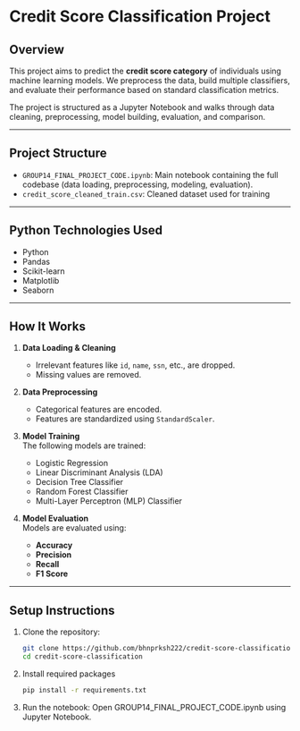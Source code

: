 # Credit Score Classification Project

## Overview

This project aims to predict the **credit score category** of individuals using machine learning models. We preprocess the data, build multiple classifiers, and evaluate their performance based on standard classification metrics.

The project is structured as a Jupyter Notebook and walks through data cleaning, preprocessing, model building, evaluation, and comparison.

---

## Project Structure

- `GROUP14_FINAL_PROJECT_CODE.ipynb`: Main notebook containing the full codebase (data loading, preprocessing, modeling, evaluation).
- `credit_score_cleaned_train.csv`: Cleaned dataset used for training

---

## Python Technologies Used

- Python
- Pandas
- Scikit-learn
- Matplotlib
- Seaborn

---

## How It Works

1. **Data Loading & Cleaning**

   - Irrelevant features like `id`, `name`, `ssn`, etc., are dropped.
   - Missing values are removed.

2. **Data Preprocessing**

   - Categorical features are encoded.
   - Features are standardized using `StandardScaler`.

3. **Model Training**  
   The following models are trained:

   - Logistic Regression
   - Linear Discriminant Analysis (LDA)
   - Decision Tree Classifier
   - Random Forest Classifier
   - Multi-Layer Perceptron (MLP) Classifier

4. **Model Evaluation**  
   Models are evaluated using:

   - **Accuracy**
   - **Precision**
   - **Recall**
   - **F1 Score**

---

## Setup Instructions

1. Clone the repository:
   ```bash
   git clone https://github.com/bhnprksh222/credit-score-classification.git
   cd credit-score-classification
   ```
2. Install required packages
   ```bash
   pip install -r requirements.txt
   ```
3. Run the notebook: Open GROUP14_FINAL_PROJECT_CODE.ipynb using Jupyter Notebook.
